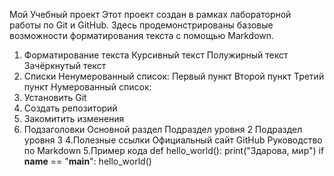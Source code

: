 Мой Учебный проект
Этот проект создан в рамках лабораторной работы по Git и GitHub. Здесь продемонстрированы базовые возможности форматирования текста с помощью Markdown.
1. Форматирование текста
   Курсивный текст
   Полужирный текст
   Зачёркнутый текст
2. Списки
Ненумерованный список:
   Первый пункт
   Второй пункт
   Третий пункт
Нумерованный список:
  1. Установить Git
  2. Создать репозиторий
  3. Закомитить изменения
3. Подзаголовки
Основной раздел
Подраздел уровня 2
Подраздел уровня 3
4.Полезные ссылки
  Официальный сайт GitHub
  Руководство по Markdown
5.Пример кода
def hello_world():
    print("Здарова, мир")
if __name__ == "__main__":
    hello_world()
